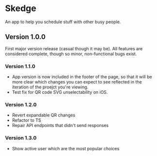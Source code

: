 # Skedge
An app to help you schedule stuff with other busy people.

## Version 1.0.0

First major version release (casual though it may be).  All features are considered complete, though so minor, non-functional bugs exist.

### Version 1.1.0

- App version is now included in the footer of the page, so that it will be more clear which changes you can expect to see reflected in the iteration of the proejct you're viewing.
- Test fix for QR code SVG unselectability on iOS.

### Version 1.2.0

- Revert expandable QR changes
- Refactor to TS
- Repair API endpoints that didn't send responses

### Version 1.3.0

- Show active user which are the most popular choices
